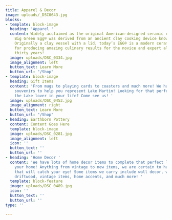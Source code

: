 ```yaml
---
title: Apparel & Decor
image: uploads/_DSC0643.jpg
blocks:
- template: block-image
  heading: 'Apparel '
  content: Widely acclaimed as the original American-designed ceramic cooker, the
    Big Green Egg® was derived from an ancient clay cooking device known as a “kamado”.
    Originally a clay vessel with a lid, today’s EGG® is a modern ceramic marvel known
    for producing amazing culinary results for the novice and expert alike for over
    thirty years!
  image: uploads/DSC_0334.jpg
  image_alignment: left
  button_text: Learn More
  button_url: "/Shop"
- template: block-image
  heading: Gift Items
  content: 'From mugs to playing cards to coasters and much more! We have the perfect
    souvenirs to help you represent Lake Martin! Looking for that perfect gift for
    the Lake lover in your life? Come see us! '
  image: uploads/DSC_0453.jpg
  image_alignment: right
  button_text: Learn More
  button_url: "/Shop"
- heading: Earthborn Pottery
  content: Content Goes Here
  template: block-image
  image: uploads/DSC_0281.jpg
  image_alignment: left
  icon: ''
  button_text: ''
  button_url: ''
- heading: 'Home Decor '
  content: 'We have lots of home decor items to complete that perfect lake style in
    your home! Anything from vintage to new items, we are certain to have something
    that will catch your eye! Some items we carry include wall decor, wind chimes,
    driftwood, vintage items, home accents, and much more! '
  template: block-feature
  image: uploads/DSC_0489.jpg
  icon: ''
  button_text: ''
  button_url: ''
type: ''

---
```

